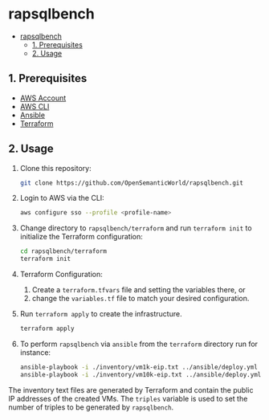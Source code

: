 # rapsqlbench

- [rapsqlbench](#rapsqlbench)
  - [1. Prerequisites](#1-prerequisites)
  - [2. Usage](#2-usage)

## 1. Prerequisites

- [AWS Account](https://aws.amazon.com/premiumsupport/knowledge-center/create-and-activate-aws-account/)
- [AWS CLI](https://docs.aws.amazon.com/cli/latest/userguide/cli-chap-install.html)
- [Ansible](https://docs.ansible.com/ansible/latest/installation_guide/intro_installation.html#pip-install)
- [Terraform](https://learn.hashicorp.com/tutorials/terraform/install-cli)

## 2. Usage

1. Clone this repository:

    ```bash
    git clone https://github.com/OpenSemanticWorld/rapsqlbench.git
    ```

2. Login to AWS via the CLI:

    ```bash
    aws configure sso --profile <profile-name>
    ```

3. Change directory to `rapsqlbench/terraform` and run `terraform init` to initialize the Terraform configuration:

    ```bash
    cd rapsqlbench/terraform
    terraform init
    ```

4. Terraform Configuration:
   1. Create a `terraform.tfvars` file and setting the variables there, or
   2. change the `variables.tf` file to match your desired configuration.
5. Run `terraform apply` to create the infrastructure.

    ```bash
    terraform apply
    ```

6. To perform `rapsqlbench` via `ansible` from the `terraform` directory run for instance:

    ```bash
    ansible-playbook -i ./inventory/vm1k-eip.txt ../ansible/deploy.yml -e "triples=1000"
    ansible-playbook -i ./inventory/vm10k-eip.txt ../ansible/deploy.yml -e "triples=10000"
    ```
  
  The inventory text files are generated by Terraform and contain the public IP addresses of the created VMs. The `triples` variable is used to set the number of triples to be generated by `rapsqlbench`.
